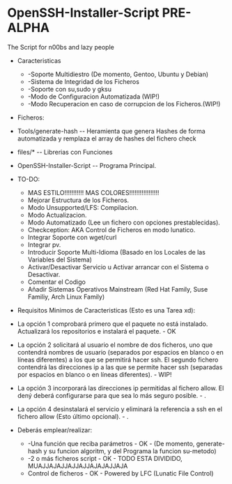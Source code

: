 # OpenSSH-Installer-Script PRE-ALPHA

The Script for n00bs and lazy people 

* Caracteristicas
  * -Soporte Multidiestro (De momento, Gentoo, Ubuntu y Debian)
  * -Sistema de Integridad de los Ficheros
  * -Soporte con su,sudo y gksu
  * -Modo de Configuracion Automatizada (WIP!)
  * -Modo Recuperacion en caso de corrupcion de los Ficheros.(WIP!)

* Ficheros:
 * Tools/generate-hash -- Heramienta que genera Hashes de forma automatizada y remplaza el array de hashes del fichero check
 * files/* -- Librerias con Funciones
 * OpenSSH-Installer-Script -- Programa Principal.

* TO-DO:
  * MAS ESTILO!!!!!!!!!!! MAS COLORES!!!!!!!!!!!!!!!!!
  * Mejorar Estructura de los Ficheros.
  * Modo Unsupported/LFS: Compilacion.
  * Modo Actualizacion.
  * Modo Automatizado (Lee un fichero con opciones prestablecidas).
  * Checkception: AKA Control de Ficheros en modo lunatico.
  * Integrar Soporte con wget/curl
  * Integrar pv.
  * Introducir Soporte Multi-Idioma (Basado en los Locales de las Variables del Sistema)
  * Activar/Desactivar Servicio u Activar arrancar con el Sistema o Desactivar.
  * Comentar el Codigo
  * Añadir Sistemas Operativos Mainstream (Red Hat Family, Suse Familiy, Arch Linux Family)

* Requisitos Minimos de Caracteristicas (Esto es una Tarea xd):
 * La opción 1 comprobará primero que el paquete no está instalado. Actualizará los repositorios e instalará el paquete. - OK
 * La opción 2 solicitará al usuario el nombre de dos ficheros, uno que contendrá nombres de usuario (separados por espacios en blanco o en líneas diferentes) a los que se permitirá hacer ssh. El segundo fichero contendrá las direcciones ip a las que se permite hacer ssh (separadas por espacios en blanco o en líneas diferentes). - WIP!
 * La opción 3 incorporará las direcciones ip permitidas al fichero allow. El dený deberá configurarse para que sea lo más seguro posible. - .
 * La opción 4 desinstalará el servicio y eliminará la referencia a ssh en el fichero allow (Esto último opcional). - .
* Deberás emplear/realizar:
  * -Una función que reciba parámetros - OK - (De momento, generate-hash y su funcion algoritm, y del Programa la funcion su-metodo)
  * -2 o más ficheros script - OK - TODO ESTA DIVIDIDO, MUAJJAJAJJAJJAJJAJAJAJJAJA
  * Control de ficheros - OK - Powered by LFC (Lunatic File Control)
